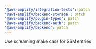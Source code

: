 ```yaml
---
'@aws-amplify/integration-tests': patch
'@aws-amplify/backend-storage': patch
'@aws-amplify/plugin-types': patch
'@aws-amplify/backend-auth': patch
'@aws-amplify/backend': patch
---
```


Use screaming snake case for SSM entries
